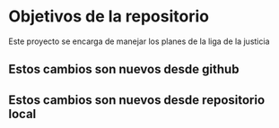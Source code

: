 # Objetivos de la repositorio

Este proyecto se encarga de manejar los planes de la liga de la justicia

## Estos cambios son nuevos desde github
## Estos cambios son nuevos desde repositorio local
